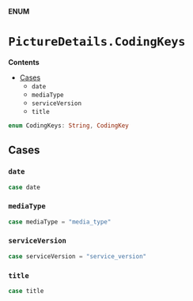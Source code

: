 **ENUM**

# `PictureDetails.CodingKeys`

**Contents**

- [Cases](#cases)
  - `date`
  - `mediaType`
  - `serviceVersion`
  - `title`

```swift
enum CodingKeys: String, CodingKey
```

## Cases
### `date`

```swift
case date
```

### `mediaType`

```swift
case mediaType = "media_type"
```

### `serviceVersion`

```swift
case serviceVersion = "service_version"
```

### `title`

```swift
case title
```
